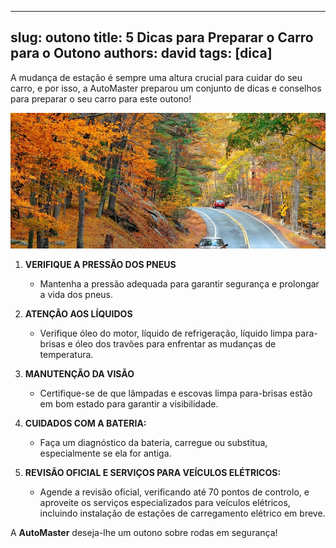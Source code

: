 
---
slug: outono
title: 5 Dicas para Preparar o Carro para o Outono
authors: david
tags: [dica]
---

A mudança de estação é sempre uma altura crucial para cuidar do seu carro, e por isso, a AutoMaster preparou um conjunto de dicas e conselhos para preparar o seu carro para este outono!

![Outono](./outono.jpg)

1. **VERIFIQUE A PRESSÃO DOS PNEUS**
   - Mantenha a pressão adequada para garantir segurança e prolongar a vida dos pneus.

2. **ATENÇÃO AOS LÍQUIDOS**
   - Verifique óleo do motor, líquido de refrigeração, líquido limpa para-brisas e óleo dos travões para enfrentar as mudanças de temperatura.

3. **MANUTENÇÃO DA VISÃO**
   - Certifique-se de que lâmpadas e escovas limpa para-brisas estão em bom estado para garantir a visibilidade.

4. **CUIDADOS COM A BATERIA:**
   - Faça um diagnóstico da bateria, carregue ou substitua, especialmente se ela for antiga.

5. **REVISÃO OFICIAL E SERVIÇOS PARA VEÍCULOS ELÉTRICOS:**
   - Agende a revisão oficial, verificando até 70 pontos de controlo, e aproveite os serviços especializados para veículos elétricos, incluindo instalação de estações de carregamento elétrico em breve.

A **AutoMaster** deseja-lhe um outono sobre rodas em segurança!

